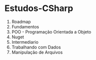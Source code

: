 # Estudos-CSharp

1. Roadmap
2. Fundamentos
3. POO - Programação Orientada a Objeto
4. Nuget
5. Intermediario
6. Trabalhando com Dados
7. Manipulação de Arquivos

